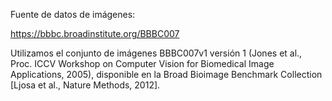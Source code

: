Fuente de datos de imágenes:

https://bbbc.broadinstitute.org/BBBC007

Utilizamos el conjunto de imágenes BBBC007v1 versión 1 (Jones et al., Proc. ICCV Workshop on Computer Vision for Biomedical Image Applications, 2005), disponible en la Broad Bioimage Benchmark Collection [Ljosa et al., Nature Methods, 2012].